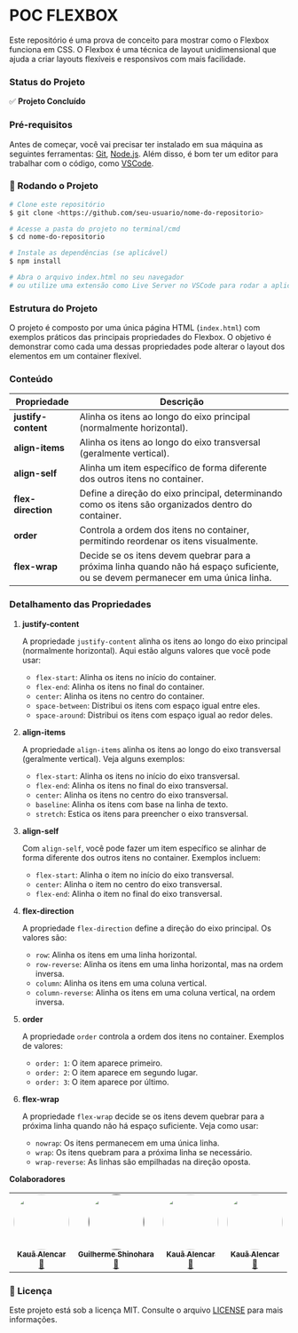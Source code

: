 # **POC FLEXBOX**

Este repositório é uma prova de conceito para mostrar como o Flexbox funciona em CSS. O Flexbox é uma técnica de layout unidimensional que ajuda a criar layouts flexíveis e responsivos com mais facilidade.

### **Status do Projeto**

✅ **Projeto Concluído**

### **Pré-requisitos**

Antes de começar, você vai precisar ter instalado em sua máquina as seguintes ferramentas:
[Git](https://git-scm.com/), [Node.js](https://nodejs.org/en/).
Além disso, é bom ter um editor para trabalhar com o código, como [VSCode](https://code.visualstudio.com/).

### **🎲 Rodando o Projeto**

```bash
# Clone este repositório
$ git clone <https://github.com/seu-usuario/nome-do-repositorio>

# Acesse a pasta do projeto no terminal/cmd
$ cd nome-do-repositorio

# Instale as dependências (se aplicável)
$ npm install

# Abra o arquivo index.html no seu navegador
# ou utilize uma extensão como Live Server no VSCode para rodar a aplicação.
```

### **Estrutura do Projeto**
O projeto é composto por uma única página HTML (`index.html`) com exemplos práticos das principais propriedades do Flexbox. O objetivo é demonstrar como cada uma dessas propriedades pode alterar o layout dos elementos em um container flexível.

### **Conteúdo**

| Propriedade       | Descrição                                                                                                                                   |
|-------------------|---------------------------------------------------------------------------------------------------------------------------------------------|
| **justify-content** | Alinha os itens ao longo do eixo principal (normalmente horizontal).                                                                       |
| **align-items**     | Alinha os itens ao longo do eixo transversal (geralmente vertical).                                                                        |
| **align-self**      | Alinha um item específico de forma diferente dos outros itens no container.                                                                |
| **flex-direction**  | Define a direção do eixo principal, determinando como os itens são organizados dentro do container.                                        |
| **order**           | Controla a ordem dos itens no container, permitindo reordenar os itens visualmente.                                                        |
| **flex-wrap**       | Decide se os itens devem quebrar para a próxima linha quando não há espaço suficiente, ou se devem permanecer em uma única linha.          |

### **Detalhamento das Propriedades**

1. **justify-content**

   A propriedade `justify-content` alinha os itens ao longo do eixo principal (normalmente horizontal). Aqui estão alguns valores que você pode usar:

   - `flex-start`: Alinha os itens no início do container.
   - `flex-end`: Alinha os itens no final do container.
   - `center`: Alinha os itens no centro do container.
   - `space-between`: Distribui os itens com espaço igual entre eles.
   - `space-around`: Distribui os itens com espaço igual ao redor deles.

2. **align-items**

   A propriedade `align-items` alinha os itens ao longo do eixo transversal (geralmente vertical). Veja alguns exemplos:

   - `flex-start`: Alinha os itens no início do eixo transversal.
   - `flex-end`: Alinha os itens no final do eixo transversal.
   - `center`: Alinha os itens no centro do eixo transversal.
   - `baseline`: Alinha os itens com base na linha de texto.
   - `stretch`: Estica os itens para preencher o eixo transversal.

3. **align-self**

   Com `align-self`, você pode fazer um item específico se alinhar de forma diferente dos outros itens no container. Exemplos incluem:

   - `flex-start`: Alinha o item no início do eixo transversal.
   - `center`: Alinha o item no centro do eixo transversal.
   - `flex-end`: Alinha o item no final do eixo transversal.

4. **flex-direction**

   A propriedade `flex-direction` define a direção do eixo principal. Os valores são:

   - `row`: Alinha os itens em uma linha horizontal.
   - `row-reverse`: Alinha os itens em uma linha horizontal, mas na ordem inversa.
   - `column`: Alinha os itens em uma coluna vertical.
   - `column-reverse`: Alinha os itens em uma coluna vertical, na ordem inversa.

5. **order**

   A propriedade `order` controla a ordem dos itens no container. Exemplos de valores:

   - `order: 1`: O item aparece primeiro.
   - `order: 2`: O item aparece em segundo lugar.
   - `order: 3`: O item aparece por último.

6. **flex-wrap**

   A propriedade `flex-wrap` decide se os itens devem quebrar para a próxima linha quando não há espaço suficiente. Veja como usar:

   - `nowrap`: Os itens permanecem em uma única linha.
   - `wrap`: Os itens quebram para a próxima linha se necessário.
   - `wrap-reverse`: As linhas são empilhadas na direção oposta.

**Colaboradores**
     <table>
  <tr>
    <td align="center"><a href="https://github.com/KauaAlencar"><img style="border-radius: 50%;" src="https://avatars.githubusercontent.com/u/172075258?v=4" width="100px;" alt=""/><br /><sub><b>Kauã Alencar</b></sub></a><br /><a href="(https://www.linkedin.com/in/kau%C3%A3-alencar-b15119215/)" title="Linkedin">🚀</a></td>
   <td align="center"><a href=""><img style="border-radius: 50%;" src="https://avatars.githubusercontent.com/u/180458966?v=4" width="100px;" alt=""/><br /><sub><b>Guilherme Shinohara</b></sub></a><br /><a href="" title="Linkedin">🚀</a></td>
   <td align="center"><a href="https://www.linkedin.com/in/kau%C3%A3-alencar-b15119215/"><img style="border-radius: 50%;" src="https://avatars.githubusercontent.com/u/172075258?v=4" width="100px;" alt=""/><br /><sub><b>Kauã Alencar</b></sub></a><br /><a href="(https://www.linkedin.com/in/kau%C3%A3-alencar-b15119215/)" title="Linkedin">🚀</a></td>
   <td align="center"><a href="https://www.linkedin.com/in/kau%C3%A3-alencar-b15119215/"><img style="border-radius: 50%;" src="https://avatars.githubusercontent.com/u/172075258?v=4" width="100px;" alt=""/><br /><sub><b>Kauã Alencar</b></sub></a><br /><a href="(https://www.linkedin.com/in/kau%C3%A3-alencar-b15119215/)" title="Linkedin">🚀</a></td>
    
  </tr>
</table>

### **📝 Licença**

Este projeto está sob a licença MIT. Consulte o arquivo [LICENSE](./LICENSE) para mais informações.
